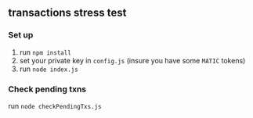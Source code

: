 ## transactions stress test

### Set up

1. run `npm install`
2. set your private key in `config.js` (insure you have some `MATIC` tokens)
3. run `node index.js`

### Check pending txns

run `node checkPendingTxs.js`
